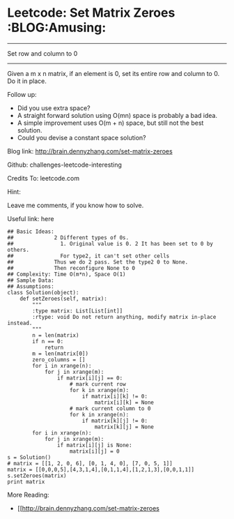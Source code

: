 # Leetcode: Set Matrix Zeroes     :BLOG:Amusing:


---

Set row and column to 0  

---

Given a m x n matrix, if an element is 0, set its entire row and column to 0. Do it in place.  

Follow up:  
-   Did you use extra space?
-   A straight forward solution using O(mn) space is probably a bad idea.
-   A simple improvement uses O(m + n) space, but still not the best solution.
-   Could you devise a constant space solution?

Blog link: <http://brain.dennyzhang.com/set-matrix-zeroes>  

Github: challenges-leetcode-interesting  

Credits To: leetcode.com  

Hint:  

Leave me comments, if you know how to solve.  

Useful link: here  

    ## Basic Ideas:
    ##             2 Different types of 0s. 
    ##               1. Original value is 0. 2 It has been set to 0 by others.
    ##               For type2, it can't set other cells
    ##             Thus we do 2 pass. Set the type2 0 to None.
    ##             Then reconfigure None to 0
    ## Complexity: Time O(m*n), Space O(1)
    ## Sample Data:
    ## Assumptions:
    class Solution(object):
        def setZeroes(self, matrix):
            """
            :type matrix: List[List[int]]
            :rtype: void Do not return anything, modify matrix in-place instead.
            """
            n = len(matrix)
            if n == 0:
                return
            m = len(matrix[0])
            zero_columns = []
            for i in xrange(n):
                for j in xrange(m):
                    if matrix[i][j] == 0:
                        # mark current row
                        for k in xrange(m):
                            if matrix[i][k] != 0:
                                matrix[i][k] = None
                        # mark current column to 0
                        for k in xrange(n):
                            if matrix[k][j] != 0:
                                matrix[k][j] = None
            for i in xrange(n):
                for j in xrange(m):
                    if matrix[i][j] is None:
                        matrix[i][j] = 0
    s = Solution()
    # matrix = [[1, 2, 0, 6], [0, 1, 4, 0], [7, 0, 5, 1]]
    matrix = [[0,0,0,5],[4,3,1,4],[0,1,1,4],[1,2,1,3],[0,0,1,1]]
    s.setZeroes(matrix)
    print matrix

More Reading:  
-   [[<http://brain.dennyzhang.com/set-matrix-zeroes>